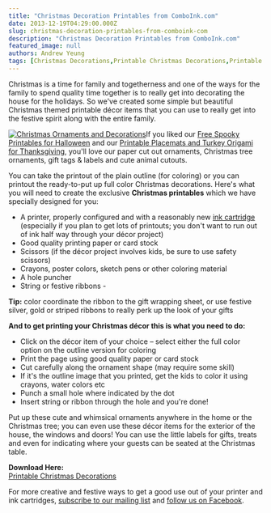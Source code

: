 ```yaml
---
title: "Christmas Decoration Printables from ComboInk.com"
date: 2013-12-19T04:29:00.000Z
slug: christmas-decoration-printables-from-comboink-com
description: "Christmas Decoration Printables from ComboInk.com"
featured_image: null
authors: Andrew Yeung
tags: [Christmas Decorations,Printable Christmas Decorations,Printable Decorations]
---
```


Christmas is a time for family and togetherness and one of the ways for the family to spend quality time together is to really get into decorating the house for the holidays. So we've created some simple but beautiful Christmas themed printable décor items that you can use to really get into the festive spirit along with the entire family.

[![Christmas Ornaments and Decorations](/blog/images/moc-up.png)](/blog/images/moc-up.png)If you liked our [Free Spooky Printables for Halloween](http://blog.comboink.local/this-halloween-you-can-really-get-into/) and our [Printable Placemats and Turkey Origami for Thanksgiving](http://blog.comboink.local/thanksgiving-themed-printable-placemats-and-origami/), you'll love our paper cut out ornaments, Christmas tree ornaments, gift tags & labels and cute animal cutouts.

You can take the printout of the plain outline (for coloring) or you can printout the ready-to-put up full color Christmas decorations. Here's what you will need to create the exclusive **Christmas printables** which we have specially designed for you:

* A printer, properly configured and with a reasonably new [ink cartridge](https://www.comboink.com/) (especially if you plan to get lots of printouts; you don't want to run out of ink half way through your décor project)
* Good quality printing paper or card stock
* Scissors (if the décor project involves kids, be sure to use safety scissors)
* Crayons, poster colors, sketch pens or other coloring material
* A hole puncher
* String or festive ribbons -

**Tip:** color coordinate the ribbon to the gift wrapping sheet, or use festive silver, gold or striped ribbons to really perk up the look of your gifts

**And to get printing your Christmas décor this is what you need to do:**

* Click on the décor item of your choice – select either the full color option on the outline version for coloring
* Print the page using good quality paper or card stock
* Cut carefully along the ornament shape (may require some skill)
* If it's the outline image that you printed, get the kids to color it using crayons, water colors etc
* Punch a small hole where indicated by the dot
* Insert string or ribbon through the hole and you're done!

Put up these cute and whimsical ornaments anywhere in the home or the Christmas tree; you can even use these décor items for the exterior of the house, the windows and doors! You can use the little labels for gifts, treats and even for indicating where your guests can be seated at the Christmas table.

**Download Here:**  
[Printable Christmas Decorations](http://blog.comboink.local/wp-content/themes/comboink/files/xmas-printable-ornament.pdf)

For more creative and festive ways to get a good use out of your printer and ink cartridges, [subscribe to our mailing list](https://www.comboink.com/coupon) and [follow us on Facebook](https://www.facebook.com/comboink).